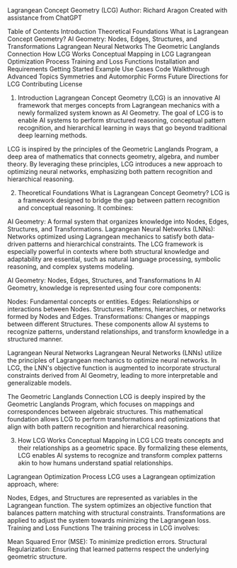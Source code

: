 Lagrangean Concept Geometry (LCG)
Author: Richard Aragon
Created with assistance from ChatGPT

Table of Contents
Introduction
Theoretical Foundations
What is Lagrangean Concept Geometry?
AI Geometry: Nodes, Edges, Structures, and Transformations
Lagrangean Neural Networks
The Geometric Langlands Connection
How LCG Works
Conceptual Mapping in LCG
Lagrangean Optimization Process
Training and Loss Functions
Installation and Requirements
Getting Started
Example Use Cases
Code Walkthrough
Advanced Topics
Symmetries and Automorphic Forms
Future Directions for LCG
Contributing
License
1. Introduction
Lagrangean Concept Geometry (LCG) is an innovative AI framework that merges concepts from Lagrangean mechanics with a newly formalized system known as AI Geometry. The goal of LCG is to enable AI systems to perform structured reasoning, conceptual pattern recognition, and hierarchical learning in ways that go beyond traditional deep learning methods.

LCG is inspired by the principles of the Geometric Langlands Program, a deep area of mathematics that connects geometry, algebra, and number theory. By leveraging these principles, LCG introduces a new approach to optimizing neural networks, emphasizing both pattern recognition and hierarchical reasoning.

2. Theoretical Foundations
What is Lagrangean Concept Geometry?
LCG is a framework designed to bridge the gap between pattern recognition and conceptual reasoning. It combines:

AI Geometry: A formal system that organizes knowledge into Nodes, Edges, Structures, and Transformations.
Lagrangean Neural Networks (LNNs): Networks optimized using Lagrangean mechanics to satisfy both data-driven patterns and hierarchical constraints.
The LCG framework is especially powerful in contexts where both structural knowledge and adaptability are essential, such as natural language processing, symbolic reasoning, and complex systems modeling.

AI Geometry: Nodes, Edges, Structures, and Transformations
In AI Geometry, knowledge is represented using four core components:

Nodes: Fundamental concepts or entities.
Edges: Relationships or interactions between Nodes.
Structures: Patterns, hierarchies, or networks formed by Nodes and Edges.
Transformations: Changes or mappings between different Structures.
These components allow AI systems to recognize patterns, understand relationships, and transform knowledge in a structured manner.

Lagrangean Neural Networks
Lagrangean Neural Networks (LNNs) utilize the principles of Lagrangean mechanics to optimize neural networks. In LCG, the LNN's objective function is augmented to incorporate structural constraints derived from AI Geometry, leading to more interpretable and generalizable models.

The Geometric Langlands Connection
LCG is deeply inspired by the Geometric Langlands Program, which focuses on mappings and correspondences between algebraic structures. This mathematical foundation allows LCG to perform transformations and optimizations that align with both pattern recognition and hierarchical reasoning.

3. How LCG Works
Conceptual Mapping in LCG
LCG treats concepts and their relationships as a geometric space. By formalizing these elements, LCG enables AI systems to recognize and transform complex patterns akin to how humans understand spatial relationships.

Lagrangean Optimization Process
LCG uses a Lagrangean optimization approach, where:

Nodes, Edges, and Structures are represented as variables in the Lagrangean function.
The system optimizes an objective function that balances pattern matching with structural constraints.
Transformations are applied to adjust the system towards minimizing the Lagrangean loss.
Training and Loss Functions
The training process in LCG involves:

Mean Squared Error (MSE): To minimize prediction errors.
Structural Regularization: Ensuring that learned patterns respect the underlying geometric structure.
